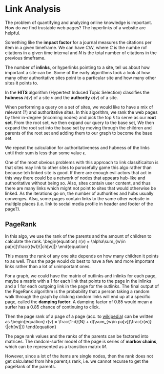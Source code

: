 # Link Analysis
The problem of quantifying and analyzing online knowledge is important.
How do we find trustable web pages?
The hyperlinks of a website are helpful.

Something like the **impact factor** for a journal measures the 
citations per item in a given timeframe. We can have $C/N$, where
$C$ is the numbe rof citations in a given time interval and $N$ is the
total number of citations in the previous timeframe.

The number of **inlinks**, or  hyperlinks pointing to a site, tell us about how
important a site can be.
Some of the early algorithms took a look at how many other authoritative
sites point to  a particular site and how many other sites it points to.

In the **HITS** algorithm (Hypertext Induced Topic Selection) classifies
the **hubness** $h(v)$ of a site $v$ and the **authority** $a(v)$ of a site.

When performing a query on a set of sites, we would  like to have a mix
of relevant (?) and authoritative sites.
In this algorithm, we rank the web pages by their in-degree (incoming
nodes) and pick the top $k$ to serve as our **root set**.
From the root set, we then expand our query to the base set, 
We then expand the root set into the base set by moving through the 
children and parents of the root set and adding them to our graph to 
become the base set.

We repeat the calculation for authoritativeness and hubness of the links
until their sum is less than some value $\epsilon$.

One of the most obvious problems with this approach to link classificaiton
is that sites may link to other sites to purosefully game this algo rather
than because teh linked site is good.
If there are enough evil actors that act in this way there could 
be a network of nodes that appears hub-like and authoritative without being
so.
Also, sites contain user content, and thus there are many links which 
might not point to sites that would otherwise be linked.
As the iterations go on, the number of authorities and hubs usually 
converges.
Also, some pages contain links to the same other website in multiple places
(i.e. link to social media profile in header and footer of the page?).

## PageRank
In this algo, we use the rank of the parents and the amount of children
to calculate the rank.
\begin{equation}
r(v) = \alpha\sum_{w\in pa[v]}\frac{r(w)}{|ch[w]|}
\end{equation}

This means the rank of any one site depends on how many children it points to as well.
Thus the page would do best to have a few and more important links rather than 
a lot of unimportant ones.

For a graph, we could have the matrix of outlinks and inlinks for each page,
maybe a matrix with a 1 for each link that points to the page in the inlinks
and a 1 for each outgoing link in the page for the outlinks.
The final output of the PageRank algorithm is the probability that 
a person taking a random walk through the graph by clicking random links
will end up at a specific page, called the **damping factor**.
A damping factor of 0.85 would mean a surfer has a 0.85 chance of continuing
to click.

Then the page rank of a page of a page (acc. to [wikipedia](https://en.wikipedia.org/wiki/PageRank#DampingFactor)) 
can be written as
\begin{equation}
r(v) = \frac{1-d}{N} + d(\sum_{w\in pa[v]}\frac{r(w)}{|ch[w]|})
\end{equation}

The page rank values and the ranks of the parents can be factored 
into matrices.
The random-surfer model of the page is series of **markov chains**,
which can be represented as a transition matrix $M$.

However, since a lot of the items are single nodes, then the rank does
not get calculated from hhe parent;s rank, i.e. we cannot recurse to get the
pageRank of the parents.
